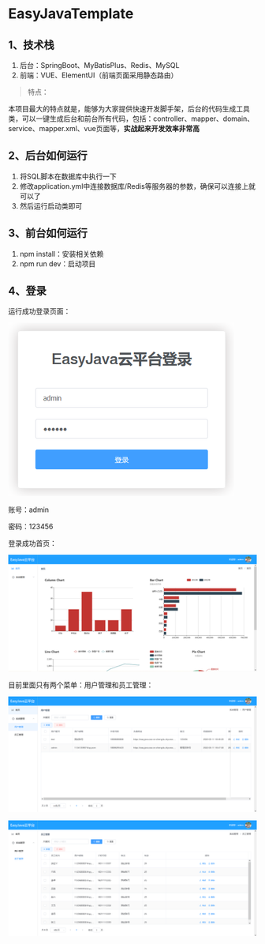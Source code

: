 # EasyJavaTemplate

## 1、技术栈

1. 后台：SpringBoot、MyBatisPlus、Redis、MySQL
2. 前端：VUE、ElementUI（前端页面采用静态路由）

> 特点：

本项目最大的特点就是，能够为大家提供快速开发脚手架，后台的代码生成工具类，可以一键生成后台和前台所有代码，包括：controller、mapper、domain、service、mapper.xml、vue页面等，**实战起来开发效率非常高**

## 2、后台如何运行

1. 将SQL脚本在数据库中执行一下
2. 修改application.yml中连接数据库/Redis等服务器的参数，确保可以连接上就可以了
3. 然后运行启动类即可

## 3、前台如何运行

1. npm install：安装相关依赖
2. npm run dev：启动项目

## 4、登录

运行成功登录页面：

![image-20220921125433440](images/image-20220921125433440.png)

账号：admin

密码：123456

登录成功首页：

![image-20220921125536460](images/image-20220921125536460.png)

目前里面只有两个菜单：用户管理和员工管理：

![image-20220921125608210](images/image-20220921125608210.png)

![image-20220921125627268](images/image-20220921125627268.png)
